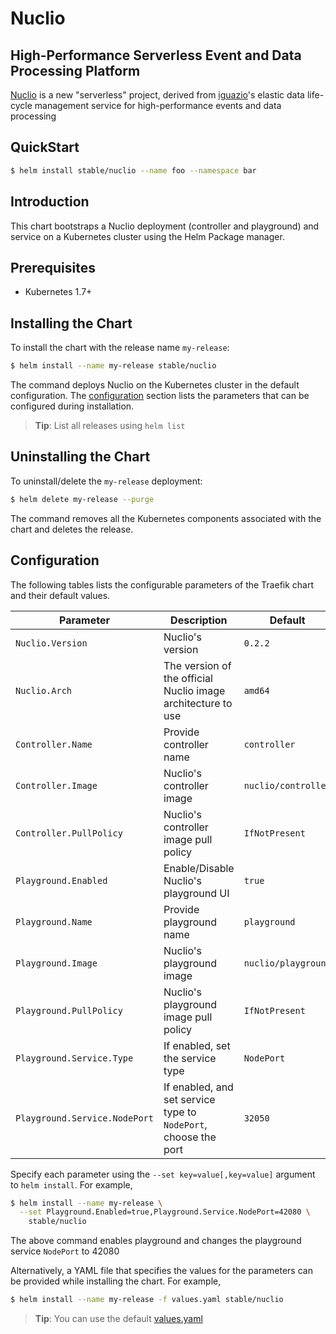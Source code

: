 # Nuclio

##  High-Performance Serverless Event and Data Processing Platform

[Nuclio](https://nuclio.io) is a new "serverless" project, derived from [iguazio](https://iguazio.com)'s elastic data life-cycle management service for high-performance events and data processing

## QuickStart

```bash
$ helm install stable/nuclio --name foo --namespace bar
```

## Introduction

This chart bootstraps a Nuclio deployment (controller and playground) and service on a Kubernetes cluster using the Helm Package manager.

## Prerequisites

- Kubernetes 1.7+

## Installing the Chart

To install the chart with the release name `my-release`:

```bash
$ helm install --name my-release stable/nuclio
```

The command deploys Nuclio on the Kubernetes cluster in the default configuration. The [configuration](#configuration) section lists the parameters that can be configured during installation.

> **Tip**: List all releases using `helm list`

## Uninstalling the Chart

To uninstall/delete the `my-release` deployment:

```bash
$ helm delete my-release --purge
```

The command removes all the Kubernetes components associated with the chart and deletes the release.

## Configuration
The following tables lists the configurable parameters of the Traefik chart and their default values.

| Parameter                       | Description                                                          | Default                                   |
| ------------------------------- | -------------------------------------------------------------------- | ----------------------------------------- |
| `Nuclio.Version`                | Nuclio's version                                                     | `0.2.2`                                   |
| `Nuclio.Arch`                   | The version of the official Nuclio image architecture to use         | `amd64`                                   |
| `Controller.Name`               | Provide controller name                                              | `controller`                              |
| `Controller.Image`              | Nuclio's controller image                                            | `nuclio/controller`                       |
| `Controller.PullPolicy`         | Nuclio's controller image pull policy                                | `IfNotPresent`                            |
| `Playground.Enabled`            | Enable/Disable Nuclio's playground UI                                | `true`                                    |
| `Playground.Name`               | Provide playground name                                              | `playground`                              |
| `Playground.Image`              | Nuclio's playground image                                            | `nuclio/playground`                       |
| `Playground.PullPolicy`         | Nuclio's playground image pull policy                                | `IfNotPresent`                            |
| `Playground.Service.Type`       | If enabled, set the service type                                     | `NodePort`                                |
| `Playground.Service.NodePort`   | If enabled, and set service type to `NodePort`, choose the port      | `32050`                                   |

Specify each parameter using the `--set key=value[,key=value]` argument to `helm install`. For example,

```bash
$ helm install --name my-release \
  --set Playground.Enabled=true,Playground.Service.NodePort=42080 \
    stable/nuclio
```

The above command enables playground and changes the playground service `NodePort` to 42080

Alternatively, a YAML file that specifies the values for the parameters can be provided while installing the chart. For example,

```bash
$ helm install --name my-release -f values.yaml stable/nuclio
```

> **Tip**: You can use the default [values.yaml](values.yaml)